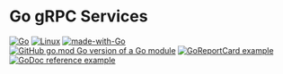 Go gRPC Services
===========================
[![Go](https://github.com/a-dubaj/GrpcServices/actions/workflows/go.yml/badge.svg?branch=master)](https://github.com/a-dubaj/GrpcServices/actions/workflows/go.yml)
[![Linux](https://svgshare.com/i/Zhy.svg)](https://svgshare.com/i/Zhy.svg)
[![made-with-Go](https://img.shields.io/badge/Made%20with-Go-1f425f.svg)](https://go.dev/)
[![GitHub go.mod Go version of a Go module](https://img.shields.io/github/go-mod/go-version/gomods/athens.svg)](https://github.com/gomods/athens)
[![GoReportCard example](https://goreportcard.com/badge/github.com/nanomsg/mangos)](https://goreportcard.com/report/github.com/nanomsg/mangos)
[![GoDoc reference example](https://img.shields.io/badge/godoc-reference-blue.svg)](https://godoc.org/nanomsg.org/go/mangos/v2)